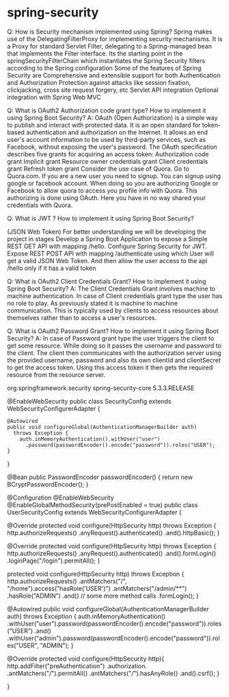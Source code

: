 # spring-security

Q: How is Security mechanism implemented using Spring?
Spring makes use of the DelegatingFilterProxy for implementing security mechanisms. It is a Proxy for standard Servlet Filter, delegating to a Spring-managed bean that implements the Filter interface. Its the starting point in the springSecurityFilterChain which instantiates the Spring Security filters according to the Spring configuration
Some of the features of Spring Security are
Comprehensive and extensible support for both Authentication and Authorization
Protection against attacks like session fixation, clickjacking, cross site request forgery, etc
Servlet API integration Optional integration with Spring Web MVC


Q: What is OAuth2 Authorization code grant type? How to implement it using Spring Boot Security?
A: OAuth (Open Authorization) is a simple way to publish and interact with protected data.
It is an open standard for token-based authentication and authorization on the Internet. It allows an end user's account information to be used by third-party services, such as Facebook, without exposing the user's password.
The OAuth specification describes five grants for acquiring an access token:
Authorization code grant
Implicit grant
Resource owner credentials grant
Client credentials grant
Refresh token grant
Consider the use case of Quora. Go to Quora.com.
If you are a new user you need to signup. You can signup using google or facebook account. When doing so you are authorizing Google or Facebook to allow quora to access you profile info with Quora. This authorizing is done using OAuth. Here you have in no way shared your credentials with Quora.


Q: What is JWT ? How to implement it using Spring Boot Security?

(JSON Web Token)
For better understanding we will be developing the project in stages
Develop a Spring Boot Application to expose a Simple REST GET API with mapping /hello.
Configure Spring Security for JWT. Expose REST POST API with mapping /authenticate using
which User will get a valid JSON Web Token. And then allow the user access to the api /hello only if it has a valid token


Q: What is OAuth2 Client Credentials Grant? How to implement it using Spring Boot Security?
A: The Client Credentials Grant involves machine to machine authentication. In case of Client credentials grant type
the user has no role to play. As previously stated it is machine to machine communication. 
This is typically used by clients to access resources about themselves rather than to access a user's resources.

Q: What is OAuth2 Password Grant? How to implement it using Spring Boot Security?
A: In case of Password grant type the user triggers the client to get some resource.
While doing so it passes the username and password to the client. The client then communicates
with the authorization server using the provided username, password and also its own clientId and
clientSecret to get the access token. Using this access token it then gets the required resource from the resource server.


<dependency>
    <groupId>org.springframework.security</groupId>
    <artifactId>spring-security-core</artifactId>
    <version>5.3.3.RELEASE</version>
</dependency>


@EnableWebSecurity
public class SecurityConfig extends WebSecurityConfigurerAdapter {

    @Autowired
    public void configureGlobal(AuthenticationManagerBuilder auth) 
      throws Exception {
        auth.inMemoryAuthentication().withUser("user")
          .password(passwordEncoder().encode("password")).roles("USER");
    }
}

@Bean
public PasswordEncoder passwordEncoder() {
    return new BCryptPasswordEncoder();
}

@Configuration
@EnableWebSecurity
@EnableGlobalMethodSecurity(prePostEnabled = true)
public class UserSecurityConfig extends WebSecurityConfigurerAdapter {

@Override
protected void configure(HttpSecurity http) throws Exception {
    http.authorizeRequests()
      .anyRequest().authenticated()
      .and().httpBasic();
}

@Override
protected void configure(HttpSecurity http) throws Exception {
    http.authorizeRequests()
      .anyRequest().authenticated()
      .and().formLogin()
      .loginPage("/login").permitAll();
}

protected void configure(HttpSecurity http) throws Exception {
    http.authorizeRequests()
      .antMatchers("/", "/home").access("hasRole('USER')")
      .antMatchers("/admin/**")
      .hasRole("ADMIN")
      .and()
      // some more method calls
      .formLogin();
}

@Autowired
public void configureGlobal(AuthenticationManagerBuilder auth) 
  throws Exception {
    auth.inMemoryAuthentication()
      .withUser("user").password(passwordEncoder().encode("password")).roles("USER")
      .and()
      .withUser("admin").password(passwordEncoder().encode("password")).roles("USER", "ADMIN");
}

@Override
protected void configure(HttpSecurity http){
http.addFilter("preAuthentication")
.authorization.
.antMatchers("*/*").permitAll()
.antMatchers("*/*").hasAnyRole()
.and().csrf();
}

}

